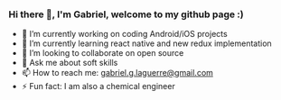 ### Hi there 👋, I'm Gabriel, welcome to my github page :)

- 🔭 I’m currently working on coding Android/iOS projects
- 🌱 I’m currently learning react native and new redux implementation
- 👯 I’m looking to collaborate on open source
- 💬 Ask me about soft skills
- 📫 How to reach me: gabriel.g.laguerre@gmail.com
- ⚡ Fun fact: I am also a chemical engineer



